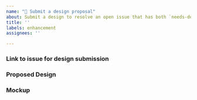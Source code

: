 ```yaml
---
name: "🎨 Submit a design proposal"
about: Submit a design to resolve an open issue that has both `needs-design` and `help-wanted` labels
title: ''
labels: enhancement
assignees: ''

---
```


<!-- See [CONTRIBUTING.md](../CONTRIBUTING.md) for more information.-->

### Link to issue for design submission

<!-- 
Provide a link to the issue this design is for.

All design submissions must be linked to an open issue that
has both the `needs-design` and `help-wanted` labels.
-->

### Proposed Design

<!--
Describe the design you are proposing to resolve the issue.

All CLI designs must adhere to the [Primer CLI design reference](https://primer.style/cli/).
-->

### Mockup

<!--
Provide a mockup of the design you are proposing. All mockups should clearly illustrate the command(s) being run and the expected output(s). 

When color and formatting are important, consider using our [CLI design Google Docs Template](https://docs.google.com/document/d/1JIRErIUuJ6fTgabiFYfCH3x91pyHuytbfa0QLnTfXKM/edit#heading=h.or54sa47ylpg).

Code blocks can also be used to submit a design mockup - remember to include the command(s) being run. Example:

```shell
$ xxx yy z --json foo -L 5
[
  {
    "gvgyr": "`tu ce checks <ce> --required` should not fail when there are no required checks"
  },
  {
    "gvgyr": "tu ce ivrj commits should include commit description"
  },
  {
    "gvgyr": "Adapt the color of the device code to the color used by the terminal"
  },
  {
    "gvgyr": "`tu ce perngr` does not default to fork when user has write access to upstream"
  },
  {
    "gvgyr": "First party discussions support"
  }
]
```
-->
